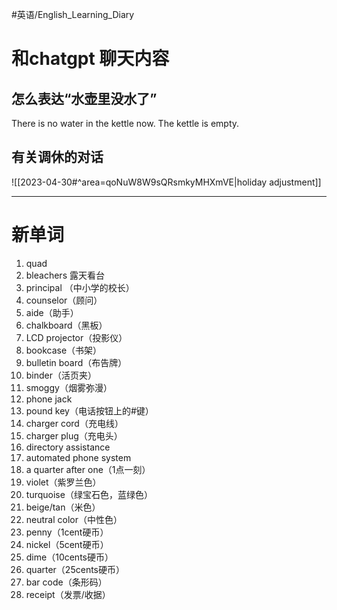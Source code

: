 #英语/English_Learning_Diary 
# 和chatgpt 聊天内容

## 怎么表达“水壶里没水了”
There is no water in the kettle now.
The kettle is empty.

## 有关调休的对话

![[2023-04-30#^area=qoNuW8W9sQRsmkyMHXmVE|holiday adjustment]]

---

# 新单词
1. quad
2. bleachers 露天看台
3. principal （中小学的校长）
4. counselor（顾问）
5. aide（助手）
6. chalkboard（黑板）
7. LCD projector（投影仪）
8. bookcase（书架）
9. bulletin board（布告牌）
10. binder（活页夹）
11. smoggy（烟雾弥漫）
12. phone jack
13. pound key（电话按钮上的#键）
14. charger cord（充电线）
15. charger plug（充电头）
16. directory assistance
17. automated phone system
18. a quarter after one（1点一刻）
19. violet（紫罗兰色）
20. turquoise（绿宝石色，蓝绿色）
21. beige/tan（米色）
22. neutral color（中性色）
23. penny（1cent硬币）
24. nickel（5cent硬币）
25. dime（10cents硬币）
26. quarter（25cents硬币）
27. bar code（条形码）
28. receipt（发票/收据）